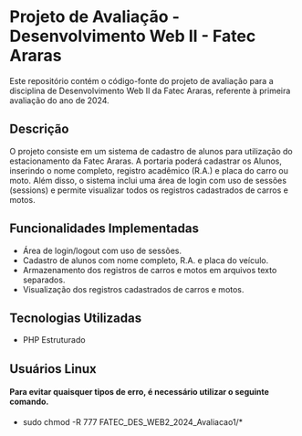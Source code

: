# Projeto de Avaliação - Desenvolvimento Web II - Fatec Araras

Este repositório contém o código-fonte do projeto de avaliação para a disciplina de Desenvolvimento Web II da Fatec Araras, referente à primeira avaliação do ano de 2024.

## Descrição

O projeto consiste em um sistema de cadastro de alunos para utilização do estacionamento da Fatec Araras. A portaria poderá cadastrar os Alunos, inserindo o nome completo, registro acadêmico (R.A.) e placa do carro ou moto. Além disso, o sistema inclui uma área de login com uso de sessões (sessions) e permite visualizar todos os registros cadastrados de carros e motos.

## Funcionalidades Implementadas

- Área de login/logout com uso de sessões.
- Cadastro de alunos com nome completo, R.A. e placa do veículo.
- Armazenamento dos registros de carros e motos em arquivos texto separados.
- Visualização dos registros cadastrados de carros e motos.

## Tecnologias Utilizadas

- PHP Estruturado

## Usuários Linux
#### Para evitar quaisquer tipos de erro, é necessário utilizar o seguinte comando.
- sudo chmod -R 777 FATEC_DES_WEB2_2024_Avaliacao1/*
